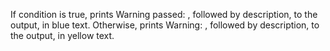 If condition is true, prints Warning passed: , followed by description, to the output, in blue text. Otherwise, prints Warning: , followed by description, to the output, in yellow text.